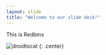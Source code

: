 ```yaml
---
layout: slide
title: "Welcome to our slide deck!"
---
```


This is Redbms

![droidtocat](https://octodex.github.com/images/droidtocat.png)
{: .center}
